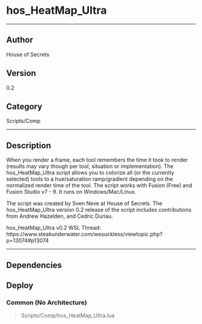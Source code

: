 # hos_HeatMap_Ultra
___

## Author
House of Secrets

## Version
0.2

## Category
Scripts/Comp

___

## Description
<p>When you render a frame, each tool remembers the time it took to render (results may vary though per tool, situation or implementation). The hos_HeatMap_Ultra script allows you to colorize all (or the currently selected) tools to a hue/saturation ramp/gradient depending on the normalized render time of the tool. The script works with Fusion (Free) and Fusion Studio v7 - 9. It runs on Windows/Mac/Linux.</p>

<p>The script was created by Sven Neve at House of Secrets. The hos_HeatMap_Ultra version 0.2 release of the script includes contributions from Andrew Hazelden, and Cedric Duriau.</p>

<p>hos_HeatMap_Ultra v0.2 WSL Thread:<br>
https://www.steakunderwater.com/wesuckless/viewtopic.php?p=13074#p13074</p>

___

## Dependencies

## Deploy

### Common (No Architecture)

> Scripts/Comp/hos_HeatMap_Ultra.lua  

